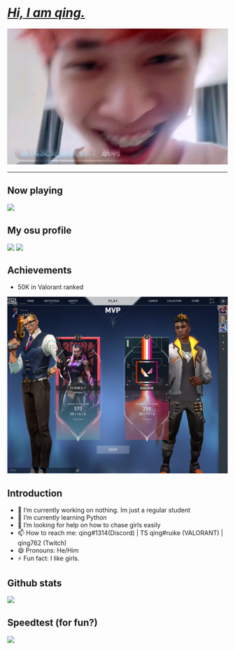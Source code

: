 # [**_Hi, I am qing._**](https://twitch.tv/qing762)
<img src = "ca9151fb21fe87fe7eb570c882665c3d3b18072a.jpg" alt = "pfp" width="928" height="310" />

-----------------------------

## Now playing
<img src = "https://spotify-github-profile.vercel.app/api/view?uid=317vougvtdhlzeiyxymtu33cfe7i&cover_image=true&theme=natemoo-re&show_offline=false&bar_color=000000&bar_color_cover=true" />

## My osu profile
<img src= "https://osu-sig.vercel.app/card?user=jibailanjiao&mode=std&lang=en&blur=6&round_avatar=true&animation=true&hue=2551" />
<img src= "https://osekai.net/profiles/img/banner.svg?id=30113272" />

## Achievements
- 50K in Valorant ranked
<img src = "50k.jpg" alt = "50k" />

## Introduction
- 🔭 I’m currently working on nothing. Im just a regular student
- 🌱 I’m currently learning Python
- 🤔 I’m looking for help on how to chase girls easily
- 📫 How to reach me: qing#1314(Discord) | TS qing#ruike (VALORANT) | qing762 (Twitch)
- 😄 Pronouns: He/Him
- ⚡ Fun fact: I like girls.

## Github stats
<img src = "https://github-readme-stats.vercel.app/api?username=qing762" />

## Speedtest (for fun?)
<img src = "https://www.speedtest.net/result/13759157978.png" />
